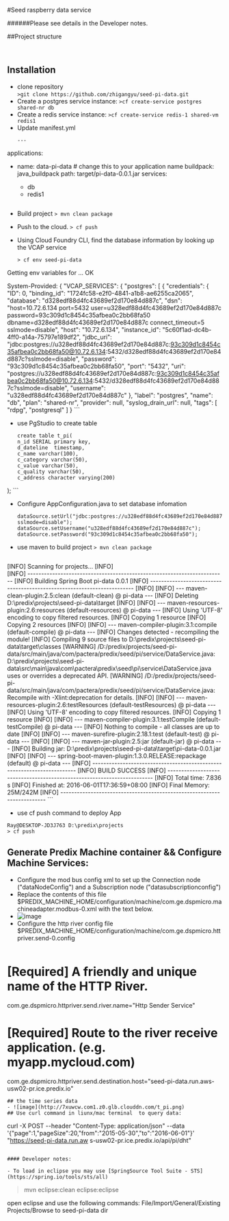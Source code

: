#Seed raspberry data service


######Please see details in the Developer notes.

##Project structure
   ``` 
              
   ``` 

## Installation
 - clone repository  
    `>git clone https://github.com/zhigangyu/seed-pi-data.git`
 - Create a postgres service instance:
 	`>cf create-service postgres shared-nr db`
 - Create a redis service instance:
 	`>cf create-service redis-1 shared-vm redis1`
 - Update manifest.yml
 	```
 	---
applications:
  - name: data-pi-data # change this to your application name
    buildpack: java_buildpack
    path: target/pi-data-0.0.1.jar
services:
    - db
    - redis1
 	
 	```
 	
 - Build project
 	`> mvn clean package`
 	
 - Push to the cloud.
 	`> cf push`
 	
 - Using Cloud Foundry CLI, find the database information by looking up the VCAP service
 	```
 	> cf env seed-pi-data
Getting env variables for ...
OK

System-Provided:
{
 "VCAP_SERVICES": {
  "postgres": [
   {
    "credentials": {
     "ID": 0,
     "binding_id": "1724fc58-e2f0-4841-a1b8-ae6255ca2065",
     "database": "d328edf88d4fc43689ef2d170e84d887c",
     "dsn": "host=10.72.6.134 port=5432 user=u328edf88d4fc43689ef2d170e84d887c password=93c309d1c8454c35afbea0c2bb68fa50 dbname=d328edf88d4fc43689ef2d170e84d887c connect_timeout=5 sslmode=disable",
     "host": "10.72.6.134",
     "instance_id": "5c60f1ad-dc4b-4ff0-a14a-75797e189df2",
     "jdbc_uri": "jdbc:postgres://u328edf88d4fc43689ef2d170e84d887c:93c309d1c8454c35afbea0c2bb68fa50@10.72.6.134:5432/d328edf88d4fc43689ef2d170e84d887c?sslmode=disable",
     "password": "93c309d1c8454c35afbea0c2bb68fa50",
     "port": "5432",
     "uri": "postgres://u328edf88d4fc43689ef2d170e84d887c:93c309d1c8454c35afbea0c2bb68fa50@10.72.6.134:5432/d328edf88d4fc43689ef2d170e84d887c?sslmode=disable",
     "username": "u328edf88d4fc43689ef2d170e84d887c"
    },
    "label": "postgres",
    "name": "db",
    "plan": "shared-nr",
    "provider": null,
    "syslog_drain_url": null,
    "tags": [
     "rdpg",
     "postgresql"
    ]
   }
 	```
 	
 - use PgStudio to create table
 
 	```
 	create table t_pi(
	n_id SERIAL primary key,
	d_dateline	timestamp, 
	c_name varchar(100),
	c_category varchar(50),
	c_value varchar(50),
	c_quality varchar(50),
	c_address character varying(200)
);
 	```
 	
 - Configure AppConfiguration.java to set database infomation
 
 	```
 	dataSource.setUrl("jdbc:postgres://u328edf88d4fc43689ef2d170e84d887c:93c309d1c8454c35afbea0c2bb68fa50@10.72.6.134:5432/d328edf88d4fc43689ef2d170e84d887c?sslmode=disable");
	dataSource.setUsername("u328edf88d4fc43689ef2d170e84d887c");
	dataSource.setPassword("93c309d1c8454c35afbea0c2bb68fa50");
 	```
 	
 - use maven to build project
 	`> mvn clean package`
 	```
 [INFO] Scanning for projects...
[INFO]                                                                         
[INFO] ------------------------------------------------------------------------
[INFO] Building Spring Boot pi-data 0.0.1
[INFO] ------------------------------------------------------------------------
[INFO] 
[INFO] --- maven-clean-plugin:2.5:clean (default-clean) @ pi-data ---
[INFO] Deleting D:\predix\projects\seed-pi-data\target
[INFO] 
[INFO] --- maven-resources-plugin:2.6:resources (default-resources) @ pi-data ---
[INFO] Using 'UTF-8' encoding to copy filtered resources.
[INFO] Copying 1 resource
[INFO] Copying 2 resources
[INFO] 
[INFO] --- maven-compiler-plugin:3.1:compile (default-compile) @ pi-data ---
[INFO] Changes detected - recompiling the module!
[INFO] Compiling 9 source files to D:\predix\projects\seed-pi-data\target\classes
[WARNING] /D:/predix/projects/seed-pi-data/src/main/java/com/pactera/predix/seed/pi/service/DataService.java: D:\predix\projects\seed-pi-data\src\main\java\com\pactera\predix\seed\pi\service\DataService.java uses or overrides a deprecated API.
[WARNING] /D:/predix/projects/seed-pi-data/src/main/java/com/pactera/predix/seed/pi/service/DataService.java: Recompile with -Xlint:deprecation for details.
[INFO] 
[INFO] --- maven-resources-plugin:2.6:testResources (default-testResources) @ pi-data ---
[INFO] Using 'UTF-8' encoding to copy filtered resources.
[INFO] Copying 1 resource
[INFO] 
[INFO] --- maven-compiler-plugin:3.1:testCompile (default-testCompile) @ pi-data ---
[INFO] Nothing to compile - all classes are up to date
[INFO] 
[INFO] --- maven-surefire-plugin:2.18.1:test (default-test) @ pi-data ---
[INFO] 
[INFO] --- maven-jar-plugin:2.5:jar (default-jar) @ pi-data ---
[INFO] Building jar: D:\predix\projects\seed-pi-data\target\pi-data-0.0.1.jar
[INFO] 
[INFO] --- spring-boot-maven-plugin:1.3.0.RELEASE:repackage (default) @ pi-data ---
[INFO] ------------------------------------------------------------------------
[INFO] BUILD SUCCESS
[INFO] ------------------------------------------------------------------------
[INFO] Total time: 7.836 s
[INFO] Finished at: 2016-06-01T17:36:59+08:00
[INFO] Final Memory: 25M/242M
[INFO] ------------------------------------------------------------------------
 	```
 - use cf push command to deploy App  
 ```
 Ray@DESKTOP-JD3J763 D:\predix\projects
> cf push
 ```
    
## Generate Predix Machine container && Configure Machine Services: 
 - Configure the mod bus config xml to set up the Connection node ("dataNodeConfig") and a Subscription node ("datasubscriptionconfig")
 - Replace the contents of this file $PREDIX_MACHINE_HOME/configuration/machine/com.ge.dspmicro.machineadapter.modbus-0.xml with the text below.
 - ![image](http://7xrn7f.com1.z0.glb.clouddn.com/16-5-31/66219558.jpg) 
 - Configure the http river config file
$PREDIX_MACHINE_HOME/configuration/machine/com.ge.dspmicro.httpriver.send-0.config
   ```
# [Required] A friendly and unique name of the HTTP River.
com.ge.dspmicro.httpriver.send.river.name="Http Sender Service"


# [Required] Route to the river receive application. (e.g. myapp.mycloud.com)
com.ge.dspmicro.httpriver.send.destination.host="seed-pi-data.run.aws-usw02-pr.ice.predix.io"
   ```
## the time series data
 - ![image](http://7xuwcw.com1.z0.glb.clouddn.com/t_pi.png)
## Use curl command in liunx/mac terminal  to query data: 
   ``` 
curl -X POST --header "Content-Type: application/json" --data '{"page":1,"pageSize":20,"from":"2015-05-30","to":"2016-06-01"}' "https://seed-pi-data.run.aw s-usw02-pr.ice.predix.io/api/pi/dht"

   ```
 
#### Developer notes:

 - To load in eclipse you may use [SpringSource Tool Suite - STS](https://spring.io/tools/sts/all)  
  ```
  >mvn eclipse:clean eclipse:eclipse  
  
  open eclipse and use the following commands:
  File/Import/General/Existing Projects/Browse to seed-pi-data dir   
  ```  